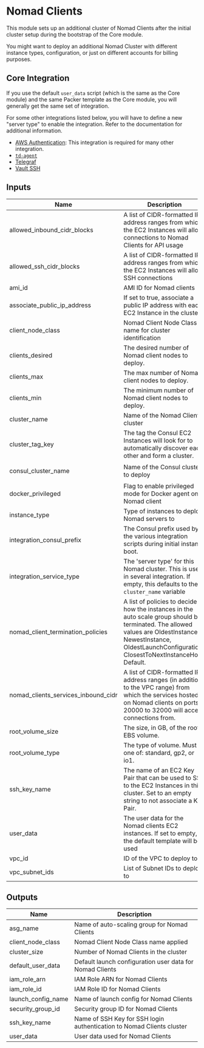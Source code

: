 # Nomad Clients

This module sets up an additional cluster of Nomad Clients after the initial cluster setup during
the bootstrap of the Core module.

You might want to deploy an additional Nomad Cluster with different instance types, configuration,
or just on different accounts for billing purposes.

## Core Integration

If you use the default `user_data` script (which is the same as the Core module) and the same Packer
template as the Core module, you will generally get the same set of integration.

For some other integrations listed below, you will have to define a new "server type" to enable
the integration. Refer to the documentation for additional information.

- [AWS Authentication](../aws-auth): This integration is required for many other integration.
- [`td-agent`](../td-agent)
- [Telegraf](../telegraf)
- [Vault SSH](../vault-ssh)

## Inputs

| Name | Description | Type | Default | Required |
|------|-------------|:----:|:-----:|:-----:|
| allowed_inbound_cidr_blocks | A list of CIDR-formatted IP address ranges from which the EC2 Instances will allow connections to Nomad Clients for API usage | list | - | yes |
| allowed_ssh_cidr_blocks | A list of CIDR-formatted IP address ranges from which the EC2 Instances will allow SSH connections | list | `<list>` | no |
| ami_id | AMI ID for Nomad clients | string | - | yes |
| associate_public_ip_address | If set to true, associate a public IP address with each EC2 Instance in the cluster. | string | `true` | no |
| client_node_class | Nomad Client Node Class name for cluster identification | string | `nomad-client` | no |
| clients_desired | The desired number of Nomad client nodes to deploy. | string | `6` | no |
| clients_max | The max number of Nomad client nodes to deploy. | string | `8` | no |
| clients_min | The minimum number of Nomad client nodes to deploy. | string | `3` | no |
| cluster_name | Name of the Nomad Clients cluster | string | `nomad-client` | no |
| cluster_tag_key | The tag the Consul EC2 Instances will look for to automatically discover each other and form a cluster. | string | `consul-servers` | no |
| consul_cluster_name | Name of the Consul cluster to deploy | string | `consul-nomad-prototype` | no |
| docker_privileged | Flag to enable privileged mode for Docker agent on Nomad client | string | `false` | no |
| instance_type | Type of instances to deploy Nomad servers to | string | `t2.medium` | no |
| integration_consul_prefix | The Consul prefix used by the various integration scripts during initial instance boot. | string | `terraform/` | no |
| integration_service_type | The 'server type' for this Nomad cluster. This is used in several integration. If empty, this defaults to the `cluster_name` variable | string | `` | no |
| nomad_client_termination_policies | A list of policies to decide how the instances in the auto scale group should be terminated. The allowed values are OldestInstance, NewestInstance, OldestLaunchConfiguration, ClosestToNextInstanceHour, Default. | string | `Default` | no |
| nomad_clients_services_inbound_cidr | A list of CIDR-formatted IP address ranges (in addition to the VPC range) from which the services hosted on Nomad clients on ports 20000 to 32000 will accept connections from. | list | `<list>` | no |
| root_volume_size | The size, in GB, of the root EBS volume. | string | `50` | no |
| root_volume_type | The type of volume. Must be one of: standard, gp2, or io1. | string | `gp2` | no |
| ssh_key_name | The name of an EC2 Key Pair that can be used to SSH to the EC2 Instances in this cluster. Set to an empty string to not associate a Key Pair. | string | `` | no |
| user_data | The user data for the Nomad clients EC2 instances. If set to empty, the default template will be used | string | `` | no |
| vpc_id | ID of the VPC to deploy to | string | - | yes |
| vpc_subnet_ids | List of Subnet IDs to deploy to | list | - | yes |

## Outputs

| Name | Description |
|------|-------------|
| asg_name | Name of auto-scaling group for Nomad Clients |
| client_node_class | Nomad Client Node Class name applied |
| cluster_size | Number of Nomad Clients in the cluster |
| default_user_data | Default launch configuration user data for Nomad Clients |
| iam_role_arn | IAM Role ARN for Nomad Clients |
| iam_role_id | IAM Role ID for Nomad Clients |
| launch_config_name | Name of launch config for Nomad Clients |
| security_group_id | Security group ID for Nomad Clients |
| ssh_key_name | Name of SSH Key for SSH login authentication to Nomad Clients cluster |
| user_data | User data used for Nomad Clients |
